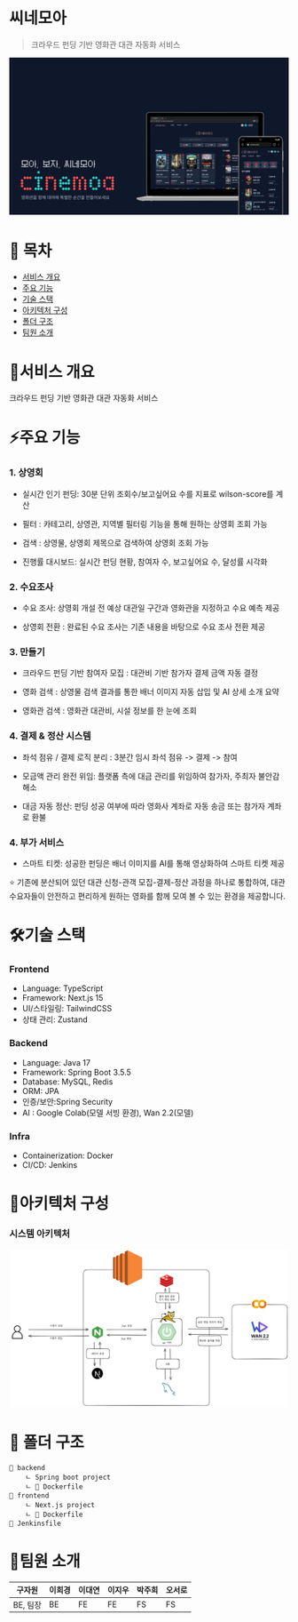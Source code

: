 # 씨네모아
> 크라우드 펀딩 기반 영화관 대관 자동화 서비스


![메인 페이지](images/home.png)

# 📜 목차
- [서비스 개요](#서비스-개요)
- [주요 기능](#주요-기능)
- [기술 스택](#기술-스택)
- [아키텍처 구성](#아키텍처-구성)
- [폴더 구조](#-폴더-구조)
- [팀원 소개](#팀원-소개)


# 📝서비스 개요
크라우드 펀딩 기반 영화관 대관 자동화 서비스



# ⚡주요 기능

### 1. 상영회

- 실시간 인기 펀딩: 30분 단위 조회수/보고싶어요 수를 지표로 wilson-score를 계산

- 필터 : 카테고리, 상영관, 지역별 필터링 기능을 통해 원하는 상영회 조회 가능

- 검색 : 상영물, 상영회 제목으로 검색하여 상영회 조회 가능

- 진행률 대시보드: 실시간 펀딩 현황, 참여자 수, 보고싶어요 수, 달성률 시각화

### 2. 수요조사

- 수요 조사: 상영회 개설 전 예상 대관일 구간과 영화관을 지정하고 수요 예측 제공

- 상영회 전환 : 완료된 수요 조사는 기존 내용을 바탕으로 수요 조사 전환 제공

### 3. 만들기 

- 크라우드 펀딩 기반 참여자 모집 : 대관비 기반 참가자 결제 금액 자동 결정

- 영화 검색 : 상영물 검색 결과를 통한 배너 이미지 자동 삽입 및 AI 상세 소개 요약

- 영화관 검색 : 영화관 대관비, 시설 정보를 한 눈에 조회

### 4. 결제 & 정산 시스템

- 좌석 점유 / 결제 로직 분리 : 3분간 임시 좌석 점유 -> 결제 -> 참여

- 모금액 관리 완전 위임: 플랫폼 측에 대금 관리를 위임하여 참가자, 주최자 불안감 해소

- 대금 자동 정산: 펀딩 성공 여부에 따라 영화사 계좌로 자동 송금 또는 참가자 계좌로 환불


### 4. 부가 서비스

- 스마트 티켓: 성공한 펀딩은 배너 이미지를 AI를 통해 영상화하여 스마트 티켓 제공



⭐ 기존에 분산되어 있던 대관 신청-관객 모집-결제-정산 과정을 하나로 통합하여, 대관 수요자들이 안전하고 편리하게 원하는 영화를 함께 모여 볼 수 있는 환경을 제공합니다.


# 🛠기술 스택

### Frontend
- Language: TypeScript
- Framework: Next.js 15
- UI/스타일링: TailwindCSS
- 상태 관리: Zustand

### Backend

- Language: Java 17
- Framework: Spring Boot 3.5.5
- Database: MySQL, Redis
- ORM: JPA
- 인증/보안:Spring Security
- AI : Google Colab(모델 서빙 환경), Wan 2.2(모델)

### Infra 
- Containerization: Docker
- CI/CD: Jenkins

# 📐아키텍처 구성 
### 시스템 아키텍처
![시스템 아키텍처](images/architecture.png)


# 📂 폴더 구조
```
📂 backend
    ㄴ Spring boot project
    ㄴ 🐳 Dockerfile
📂 frontend
    ㄴ Next.js project
    ㄴ 🐳 Dockerfile
📃 Jenkinsfile
```



# 👥팀원 소개
| 구자원 | 이희경 | 이대연 | 이지우 | 박주희 | 오서로 |
|-------------|--------|--------|--------|--------|--------|
| BE, 팀장         | BE     | FE     | FE     | FS     | FS     |




